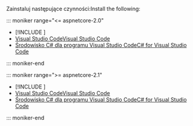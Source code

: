 <span data-ttu-id="ff4a6-101">Zainstaluj następujące czynności:</span><span class="sxs-lookup"><span data-stu-id="ff4a6-101">Install the following:</span></span>

::: moniker range="<= aspnetcore-2.0"

* [!INCLUDE [](~/includes/net-core-sdk-download-link.md)]
* [<span data-ttu-id="ff4a6-102">Visual Studio Code</span><span class="sxs-lookup"><span data-stu-id="ff4a6-102">Visual Studio Code</span></span>](https://code.visualstudio.com/download)
* [<span data-ttu-id="ff4a6-103">Środowisko C# dla programu Visual Studio Code</span><span class="sxs-lookup"><span data-stu-id="ff4a6-103">C# for Visual Studio Code</span></span>](https://marketplace.visualstudio.com/items?itemName=ms-vscode.csharp)

::: moniker-end

::: moniker range=">= aspnetcore-2.1"

* [!INCLUDE [](~/includes/2.1-SDK.md)]
* [<span data-ttu-id="ff4a6-104">Visual Studio Code</span><span class="sxs-lookup"><span data-stu-id="ff4a6-104">Visual Studio Code</span></span>](https://code.visualstudio.com/download)
* [<span data-ttu-id="ff4a6-105">Środowisko C# dla programu Visual Studio Code</span><span class="sxs-lookup"><span data-stu-id="ff4a6-105">C# for Visual Studio Code</span></span>](https://marketplace.visualstudio.com/items?itemName=ms-vscode.csharp)

::: moniker-end
